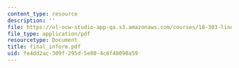 ```yaml
---
content_type: resource
description: ''
file: https://ol-ocw-studio-app-qa.s3.amazonaws.com/courses/18-303-linear-partial-differential-equations-fall-2006/fe4dd2ac309f295d5e804c6f48090a59_final_inform.pdf
file_type: application/pdf
resourcetype: Document
title: final_inform.pdf
uid: fe4dd2ac-309f-295d-5e80-4c6f48090a59
---
```

